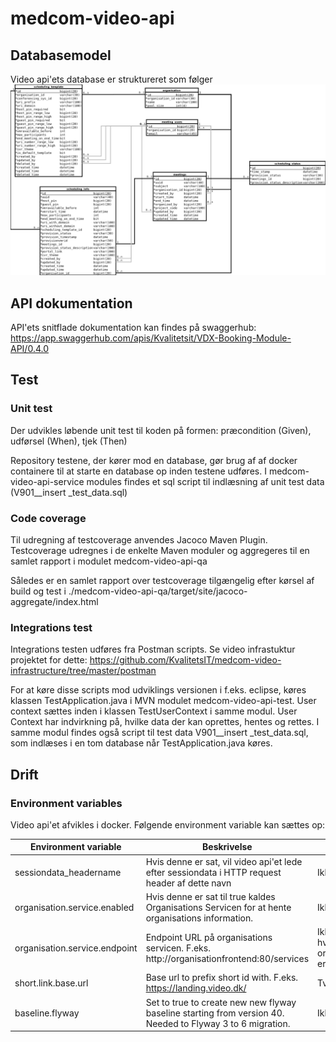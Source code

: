 # medcom-video-api
## Databasemodel 
Video api'ets database er struktureret som følger
![databasemodel](/medcom-video-api-qa/docs/database.png)


## API dokumentation
API'ets snitflade dokumentation kan findes på swaggerhub:
https://app.swaggerhub.com/apis/Kvalitetsit/VDX-Booking-Module-API/0.4.0

## Test
### Unit test
Der udvikles løbende unit test til koden på formen: præcondition (Given), udførsel (When), tjek (Then)

Repository testene, der kører mod en database, gør brug af af docker containere til at starte en database op inden testene udføres. I medcom-video-api-service modules findes et sql script til indlæsning af unit test data (V901__insert _test_data.sql)

### Code coverage
Til udregning af testcoverage anvendes Jacoco Maven Plugin. Testcoverage udregnes i de enkelte Maven moduler og aggregeres til en samlet rapport i modulet medcom-video-api-qa

Således er en samlet rapport over testcoverage tilgængelig efter kørsel af build og test i
./medcom-video-api-qa/target/site/jacoco-aggregate/index.html

### Integrations test
Integrations testen udføres fra Postman scripts. Se video infrastuktur projektet for dette:
https://github.com/KvalitetsIT/medcom-video-infrastructure/tree/master/postman

For at køre disse scripts mod udviklings versionen i f.eks. eclipse, køres klassen TestApplication.java i MVN modulet medcom-video-api-test. User context sættes inden i klassen TestUserContext i samme modul. User Context har indvirkning på, hvilke data der kan oprettes, hentes og rettes. I samme modul findes også script til test data V901__insert _test_data.sql, som indlæses i en tom database når TestApplication.java køres.


## Drift
### Environment variables
Video api'et afvikles i docker. Følgende environment variable kan sættes op:

| Environment variable       | Beskrivelse                                                                                    |           Tvunget / Default  |
| -------------------------- |------------------------------------------------------------------------------------------------| -----------------------------|
| sessiondata_headername     | Hvis denne er sat, vil video api'et lede efter sessiondata i HTTP request header af dette navn | Ikke tvunget/ Ingen default  |
|organisation.service.enabled| Hvis denne er sat til true kaldes Organisations Servicen for at hente organisations information.| Ikke tvungen. Default false. |
|organisation.service.endpoint| Endpoint URL på organisations servicen. F.eks. http://organisationfrontend:80/services         | Ikke tvungen. Skal være sat hvis organisation.service.enabled er sat til true. |
 |short.link.base.url        | Base url to prefix short id with. F.eks. https://landing.video.dk/ | Tvunget
 |baseline.flyway           | Set to true to create new new flyway baseline starting from version 40. Needed to Flyway 3 to 6 migration. | Ikke tvunget. 
